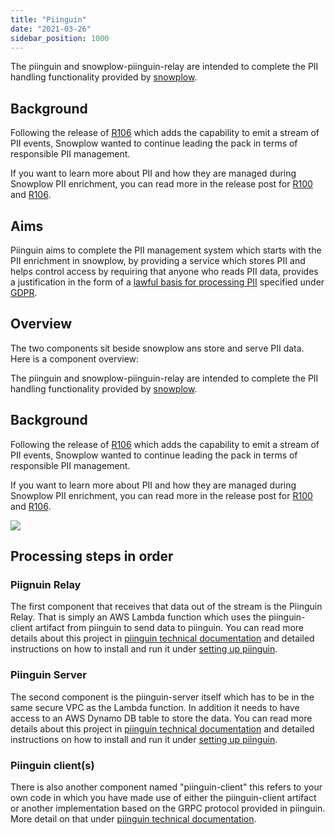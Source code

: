 ```yaml
---
title: "Piinguin"
date: "2021-03-26"
sidebar_position: 1000
---
```


The piinguin and snowplow-piinguin-relay are intended to complete the PII handling functionality provided by [snowplow](https://github.com/snowplow/snowplow).

## Background

Following the release of [R106](https://snowplowanalytics.com/blog/2018/05/10/snowplow-r106-acropolis) which adds the capability to emit a stream of PII events, Snowplow wanted to continue leading the pack in terms of responsible PII management.

If you want to learn more about PII and how they are managed during Snowplow PII enrichment, you can read more in the release post for [R100](https://snowplowanalytics.com/blog/2018/02/27/snowplow-r100-epidaurus-released-with-pii-pseudonymization-support/) and [R106](https://snowplowanalytics.com/blog/2018/05/10/snowplow-r106-acropolis).

## Aims

Piinguin aims to complete the PII management system which starts with the PII enrichment in snowplow, by providing a service which stores PII and helps control access by requiring that anyone who reads PII data, provides a justification in the form of a [lawful basis for processing PII](https://ico.org.uk/for-organisations/guide-to-the-general-data-protection-regulation-gdpr/lawful-basis-for-processing/#ib3) specified under [GDPR](https://www.eugdpr.org/).

## Overview

The two components sit beside snowplow ans store and serve PII data. Here is a component overview:

The piinguin and snowplow-piinguin-relay are intended to complete the PII handling functionality provided by [snowplow](https://github.com/snowplow/snowplow).

## Background

Following the release of [R106](https://snowplowanalytics.com/blog/2018/05/10/snowplow-r106-acropolis) which adds the capability to emit a stream of PII events, Snowplow wanted to continue leading the pack in terms of responsible PII management.

If you want to learn more about PII and how they are managed during Snowplow PII enrichment, you can read more in the release post for [R100](https://snowplowanalytics.com/blog/2018/02/27/snowplow-r100-epidaurus-released-with-pii-pseudonymization-support/) and [R106](https://snowplowanalytics.com/blog/2018/05/10/snowplow-r106-acropolis).

![](images/piinguin-diagram.png)

## Processing steps in order

### Piignuin Relay

The first component that receives that data out of the stream is the Piinguin Relay. That is simply an AWS Lambda function which uses the piinguin-client artifact from piinguin to send data to piinguin. You can read more details about this project in [piinguin technical documentation](/docs/pipeline-components-and-applications/piinguin/piinguin-technical-documentation/index.md) and detailed instructions on how to install and run it under [setting up piinguin](/docs/pipeline-components-and-applications/piinguin/setting-up-piinguin/index.md).

### Piinguin Server

The second component is the piinguin-server itself which has to be in the same secure VPC as the Lambda function. In addition it needs to have access to an AWS Dynamo DB table to store the data. You can read more details about this project in [piinguin technical documentation](/docs/pipeline-components-and-applications/piinguin/piinguin-technical-documentation/index.md) and detailed instructions on how to install and run it under [setting up piinguin](/docs/pipeline-components-and-applications/piinguin/setting-up-piinguin/index.md).

### Piinguin client(s)

There is also another component named "piinguin-client" this refers to your own code in which you have made use of either the piinguin-client artifact or another implementation based on the GRPC protocol provided in piinguin. More detail on that under [piinguin technical documentation](http://piin).
